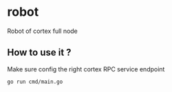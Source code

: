 # robot
Robot of cortex full node

## How to use it ?

Make sure config the right cortex RPC service endpoint

```
go run cmd/main.go
```
